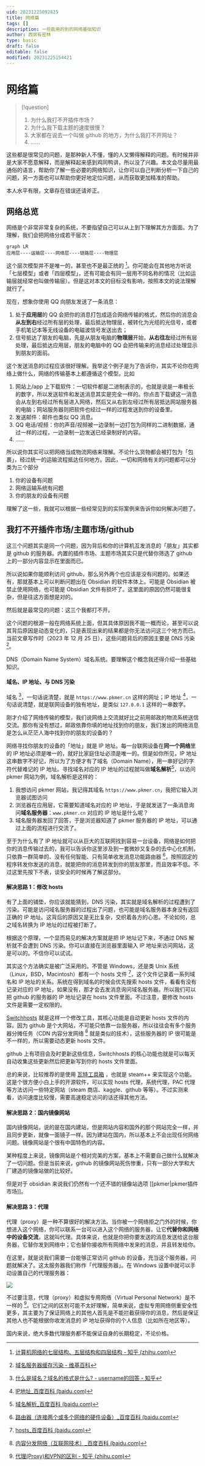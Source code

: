 ```yaml
---
uid: 20231225092825
title: 网络篇
tags: []
description: 一些能用的到的网络基础知识
author: 西郊有密林
type: basic
draft: false
editable: false
modified: 20231225154421
---
```


# 网络篇

>[!question]
>1. 为什么我打不开插件市场？
>2. 为什么我下载主题的速度很慢？
>3. 大家都在说去一个叫做 github 的地方，为什么我打不开网址？
>4. ……

这些都是很常见的问题，是那种新人不懂，懂的人又懒得解释的问题。有时候并非是大家不愿意解释，而是解释起来感到鸡同鸭讲，所以没了兴趣。本文会尽量用最通俗的语言，帮助你了解一些必要的网络知识，让你可以自己判断分析一下自己的问题，另一方面也可以帮助你更好地定位问题，从而获取更加精准的帮助。

本人水平有限，文章存在错误还请斧正。

## 网络总览

网络是个非常非常复杂的系统，不要指望自己可以从上到下理解其方方面面。为了理解，我们会把网络分成若干层次：

```mermaid
graph LR
应用层----运输层----网络层----链路层----物理层
```

这个层次模型并不是唯一的，甚至也不是最正统的 [^1]。你可能会在其他地方听说「七层模型」或者「四层模型」，还有可能会有同一层用不同名称的情况（比如运输层就经常也叫做传输层）。但是这对本文的目标没有影响，按照本文的说法理解就行了。

现在，想象你使用 QQ 向朋友发送了一条消息：

1. 处于**应用层**的 QQ 会把你的消息打包成适合网络传输的格式，然后你的消息会**从左到右**经过所有层的处理，最后抵达物理层，被转化为光缆的光信号，或者手机笔记本等无线设备的电磁波信号发送出去；
2. 信号抵达了朋友的电脑，先是从朋友电脑的**物理层**开始，**从右往左**经过所有层处理，最后抵达应用层，朋友的电脑中的 QQ 会把传输来的消息经过处理显示到朋友的面前。

这个发送消息的过程应该很好理解。我举这个例子是为了告诉你，其实不论你在网络上做什么，网络的传输基本上都遵循这个模型。比如

1. 网站上/app 上下载软件：一切软件都是二进制表示的，也就是说是一串极长的数字，所以发送软件和发送消息其实是完全一样的。你点击下载键这一消息会从左到右经过所有层进入网络，然后又从右到左经过所有层抵达网站服务器的电脑；网站服务器则把软件也经过一样的过程发送到你的设备里。
2. 发送邮件：邮件也类似 QQ 消息。
3. QQ 电话/视频：你的声音/视频被一边录制一边打包为同样的二进制数据，通过一样的过程，一边录制一边发送已经录制好的内容。
4. ……

所以说你其实可以把网络当成物流网络来理解。不论什么货物都会被打包为「包裹」，经过统一的运输流程抵达任何地方。因此，一切和网络有关的问题都可以分类为三个部分

1. 你的设备有问题
2. 网络运输系统有问题
3. 你的朋友的设备有问题

理解了这一些，我就可以根据一些经常见到的实际案例来告诉你如何解决问题了。

## 我打不开插件市场/主题市场/github

这三个问题其实是同一个问题，因为背后和你的计算机互发消息的「朋友」其实都是 github 的服务器。内置的插件市场、主题市场其实只是代替你筛选了 github 上的一部分内容显示在里面而已。

所以说如果你能顺利访问 github，那么另外两个也应该是没有问题的。如果还有，那就基本上可以判断问题出在 Obsidian 的软件本体上。可能是 Obsidian 被禁止使用网络，也可能是 Obsidian 文件有损坏了。这里面的原因仍然可能很复杂，但是往这方面想是对的。

然后就是最常见的问题：这三个我都打不开。

这个问题的根源一般在网络系统上面，但其具体原因我不能一概而论，甚至可以说其背后原因是动态变化的，只是表现出来的结果都是你无法访问这三个地方而已。当前文章写作时（2023 年 12 月 25 日），这些问题背后的原因主要是 DNS 污染 [^2]。

DNS（Domain Name System）域名系统。要理解这个概念我还得介绍一些基础知识。

#### 域名、IP 地址、与 DNS 污染

域名 [^3]，一句话说清楚，就是 `https://www.pkmer.cn` 这样的网址；IP 地址 [^4]，一句话说清楚，就是联网设备的独有地址，是类似 `127.0.0.1` 这样的一串数字。

刚才介绍了网络传输的模型，我们说网络上交流就好比之前用邮政的物流系统送信交流。那你有没有想过，邮政依靠你填的地址找到你的朋友，我们发出的网络消息是怎么从茫茫人海中找到你的朋友的设备的？

网络寻找你朋友的设备的「地址」就是 IP 地址。每一台联网设备在**同一个网络**里的 IP 地址必须是唯一的，就好比家庭住址必须是唯一的。但是如你所见，IP 地址这串数字不好记，所以为了方便才有了域名（Domain Name），用一串好记的字符代替难记的 IP 地址。寻找域名对应的 IP 地址的过程就叫做**域名解析**[^5]，以访问 pkmer 网站为例，域名解析是这样的：

1. 我想访问 pkmer 网站，我记得其域名 `https://www.pkmer.cn`，我把它输入浏览器试图访问
2. 浏览器在应用层，它需要知道域名对应的 IP 地址，于是就发送了一条消息询问**域名服务器**：`www.pkmer.cn` 对应的 IP 地址是什么呢？
3. 域名服务器发回了回答，于是浏览器知道了 pkmer 服务器的 IP 地址，可以通过上面的流程进行交流了。

至于为什么有了 IP 地址就可以从巨大的互联网找到容易一台设备，网络是如何把你的消息传输过去的，我可以告诉你这里涉及到一套微妙又复杂的去中心化机制，只依靠一群简单的、没有任何智能、只有简单收发消息功能路由器 [^6]，按照固定的程序转发你发送的消息，就能把你的消息转发到你的朋友那里，而且效率不低。不过这里先按下不表，谈安全的时候再了解这部分。

#### 解决思路 1：修改 hosts

有了上面的铺垫，你应该就能猜到，DNS 污染，其实就是域名解析的过程遭到了污染。可能是访问域名服务器的过程出了问题，也可能是域名服务器本身没有返回正确的 IP 地址。这背后的原因又是无比复杂，交织着各方的心思。不论如何，总之域名转换为 IP 地址的过程被打断了。

根据这个原理，一个显而易见的解决方案就是把 IP 地址记下来，不通过 DNS 解析就不会遭到 DNS 污染。你可以直接在浏览器里面输入 IP 地址来访问网站，这是可以的。不信你可以试试。

其实这个方法确实是被广泛采用的。不管是 Windows，还是类 Unix 系统（Linux，BSD，Macintosh）都有一个 hosts 文件 [^7]，这个文件记录着一系列域名和 IP 地址的关系。系统在得到域名的时候会优先搜索 hosts 文件，看看有没有记录对应的 IP 地址，如果没有，那才会去发消息询问域名服务器。所以我们可以把 github 的服务器的 IP 地址记录在 hosts 文件里面。不过注意，要修改 hosts 文件是需要一定权限的。

[Switchhosts](https://github.com/oldj/Switchhosts/releases) 就是这样一个修改工具，其核心功能是自动更新 hosts 文件的内容。因为 github 是个大网站，不可能只依靠一台服务器，所以往往会有多个服务器分摊任务（CDN 内容分发网络 [^8] 就是类似的技术），这些服务器的 IP 很可能是不一样的，所以需要动态更新 hosts 文件。

github 上有项目会及时更新这些信息，Switchhosts 的核心功能也就是可以每天自动收集这些更新然后把更新写到你的 hosts 文件里面。

总的来说，比较推荐的是使用 [瓦特工具箱](https://steampp.net/) ，也就是 steam++ 来实现这个功能。这是个很方便小白上手的开源软件，可以实现 hosts 代理，系统代理，PAC 代理等方法访问一些特定网站（steam 商店、kaggle、github 等等）。不过实测来看，访问速度比较慢，需要高速稳定访问的话还得其他方法。

#### 解决思路 2：国内镜像网站

国内镜像网站，说的是在国内建站，但是网站内容和国外的那个网站完全一样，并且同步更新，就像一面镜子一样。因为建站在国内，所以基本上不会出现任何网络问题。镜像网站是个很有中国特色的内容。

某种程度上来说，镜像网站是个相对完美的方案，基本上不需要自己做什么就解决了一切问题。但是当前来说，github 的镜像网站死伤惨重，只有一部分大学和大厂建造的镜像站做的比较好。

但是对于 obsidian 来说我们仍然有一个还不错的镜像站选项 [[pkmer|pkmer插件市场]]。

#### 解决思路 3：代理

代理（proxy）是一种不算很好的解决方法。当你被一个网络拒之门外的时候，你想进入这个网络，你可以联系一台可以进入这个网络的服务器，让它**代替你和网络中的设备交流**，这就叫代理。具体来说，也就是你把你要发送的消息发送给这台服务器，它替你发到网络中；它也替你接收所有网络中发来的消息，并且转发给你。

在这里，就是说我们需要一台能够正常访问 github 的设备，充当这个服务器，问题就解决了。这太服务器我们称作「代理服务器」。在 Windows 设置中就可以手动设置自己的代理服务器：

![](https://cdn.pkmer.cn/images/202401051939936.png!pkmer)

不过要注意，代理（proxy）和虚拟专用网络（Virtual Personal Network）是不一样的 [^9]。它们之间的区别可能不太好理解，简单来说，虚拟专用网络侧重安全性更多，其主要为了保证网络上的其他人首先是不能拦截获得你的消息，然后是保证其他人也不能根据你收发消息的 IP 地址获得你的个人信息（比如所在地区等）。

国内来说，绝大多数代理服务都不能保证自身的长期稳定，不论价格。

[^1]: [计算机网络的七层结构、五层结构和四层结构 - 知乎 (zhihu.com)](https://zhuanlan.zhihu.com/p/350408610)
[^2]: [域名服务器缓存污染 - 维基百科](https://zh.wikipedia.org/wiki/%E5%9F%9F%E5%90%8D%E6%9C%8D%E5%8A%A1%E5%99%A8%E7%BC%93%E5%AD%98%E6%B1%A1%E6%9F%93)
[^3]: [什么是域名？域名的格式是什么? - username的回答 - 知乎](https://www.zhihu.com/question/537356799/answer/2526511558)
[^4]: [IP地址_百度百科 (baidu.com)](https://baike.baidu.com/item/IP%E5%9C%B0%E5%9D%80/150859)
[^5]: [域名解析_百度百科 (baidu.com)](https://baike.baidu.com/item/%E5%9F%9F%E5%90%8D%E8%A7%A3%E6%9E%90/574285)
[^6]: [路由器（连接两个或多个网络的硬件设备）_百度百科 (baidu.com)](https://baike.baidu.com/item/%E8%B7%AF%E7%94%B1%E5%99%A8/108294)
[^7]: [hosts_百度百科 (baidu.com)](https://baike.baidu.com/item/hosts/10474546)
[^8]: [内容分发网络（互联网技术）_百度百科 (baidu.com)](https://baike.baidu.com/item/%E5%86%85%E5%AE%B9%E5%88%86%E5%8F%91%E7%BD%91%E7%BB%9C/4034265)
[^9]: [代理(Proxy)和VPN的区别 - 知乎 (zhihu.com)](https://zhuanlan.zhihu.com/p/451193697)
